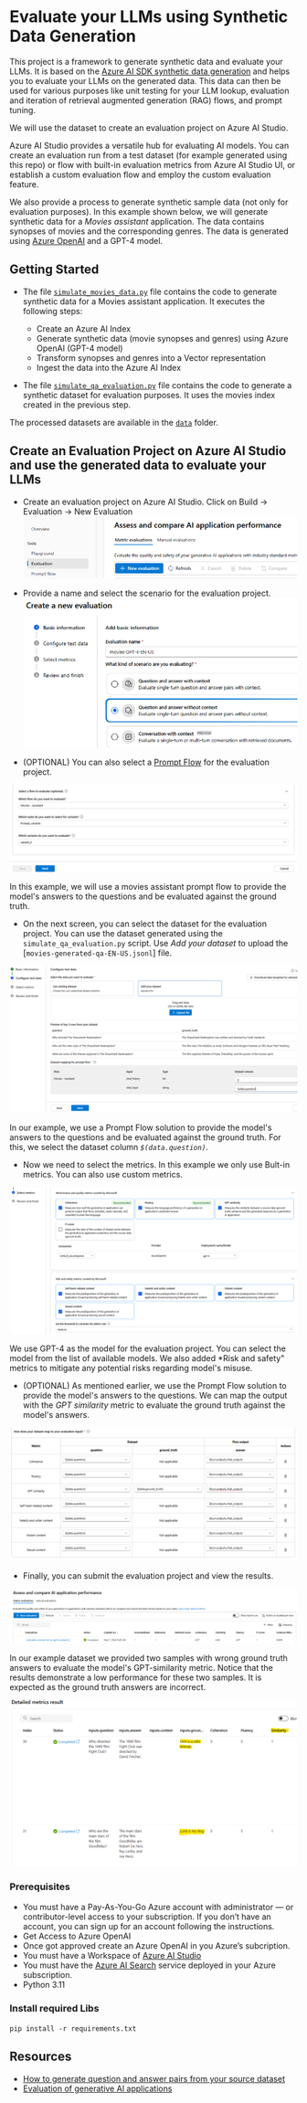# Evaluate your LLMs using Synthetic Data Generation

This project is a framework to generate synthetic data and evaluate your LLMs. It is based on the [Azure AI SDK synthetic data generation](https://learn.microsoft.com/en-us/azure/ai-studio/how-to/generate-data-qa) and helps you to evaluate your LLMs on the generated data. This data can then be used for various purposes like unit testing for your LLM lookup, evaluation and iteration of retrieval augmented generation (RAG) flows, and prompt tuning.

We will use the dataset to create an evaluation project on Azure AI Studio.

Azure AI Studio provides a versatile hub for evaluating AI models. You can create an evaluation run from a test dataset (for example generated using this repo) or flow with built-in evaluation metrics from Azure AI Studio UI, or establish a custom evaluation flow and employ the custom evaluation feature.

We also provide a process to generate synthetic sample data (not only for evaluation purposes). In this example shown below, we will generate synthetic data for a *Movies assistant* application. The data contains synopses of movies and the corresponding genres. The data is generated using [Azure OpenAI](https://learn.microsoft.com/en-us/azure/ai-services/openai/) and a GPT-4 model.

## Getting Started

- The file [`simulate_movies_data.py`](simulate_movies_data.py) file contains the code to generate synthetic data for a Movies assistant application.
It executes the following steps:
  - Create an Azure AI Index
  - Generate synthetic data (movie synopses and genres) using Azure OpenAI (GPT-4 model)
  - Transform synopses and genres into a Vector representation
  - Ingest the data into the Azure AI Index

- The file [`simulate_qa_evaluation.py`](simulate_qa_evaluation.py) file contains the code to generate a synthetic dataset for evaluation purposes. It uses the movies index created in the previous step.

The processed datasets are available in the [`data`](./data/) folder.

## Create an Evaluation Project on Azure AI Studio and use the generated data to evaluate your LLMs

- Create an evaluation project on Azure AI Studio. Click on Build -> Evaluation -> New Evaluation
![Create an Evaluation](images/create-evaluation.png)

- Provide a name and select the scenario for the evaluation project.
![Select a Scenario](images/select-scenario.png)

- (OPTIONAL) You can also select a [Prompt Flow](https://learn.microsoft.com/en-us/azure/ai-studio/concepts/prompt-flow) for the evaluation project.

![Select a Prompt Flow project](images/prompt-flow.png)

In this example, we will use a movies assistant prompt flow to provide the model's answers to the questions and be evaluated against the ground truth.

- On the next screen, you can select the dataset for the evaluation project. You can use the dataset generated using the `simulate_qa_evaluation.py` script. Use *Add your dataset* to upload the [`movies-generated-qa-EN-US.jsonl`] file.

![Configure the Evaluation Dataset](images/configure-evaluation-dataset.png)

In our example, we use a Prompt Flow solution to provide the model's answers to the questions and be evaluated against the ground truth. For this, we select the dataset column *`$(data.question)`*.

- Now we need to select the metrics. In this example we only use Bult-in metrics. You can also use custom metrics.

![Select the Metrics](images/select-metrics.png)

We use GPT-4 as the model for the evaluation project. You can select the model from the list of available models. We also added *Risk and safety" metrics to mitigate any potential risks regarding model's misuse.

- (OPTIONAL) As mentioned earlier, we use the Prompt Flow solution to provide the model's answers to the questions. We can map the output with the *GPT similarity* metric to evaluate the ground truth against the model's answers.

![Dataset map](images/dataset-map.png)

- Finally, you can submit the evaluation project and view the results.

![View Results](images/view-results.png)

In our example dataset we provided two samples with wrong ground truth answers to evaluate the model's GPT-similarity metric.
Notice that the results demonstrate a low performance for these two samples. It is expected as the ground truth answers are incorrect.

![Similarity Metric](images/similarity-metric.png)

### Prerequisites

- You must have a Pay-As-You-Go Azure account with administrator — or contributor-level access to your subscription. If you don’t have an account, you can sign up for an account following the instructions.
- Get Access to Azure OpenAI
- Once got approved create an Azure OpenAI in you Azure’s subcription.
- You must have a Workspace of [Azure AI Studio](https://azure.microsoft.com/en-gb/products/ai-studio/)
- You must have the [Azure AI Search](https://learn.microsoft.com/en-us/azure/search/search-what-is-azure-search) service deployed in your Azure subscription.
- Python 3.11

### Install required Libs
`pip install -r requirements.txt`

## Resources

- [How to generate question and answer pairs from your source dataset](https://learn.microsoft.com/en-us/azure/ai-studio/how-to/generate-data-qa)
- [Evaluation of generative AI applications](https://learn.microsoft.com/en-us/azure/ai-studio/concepts/evaluation-approach-gen-ai)
